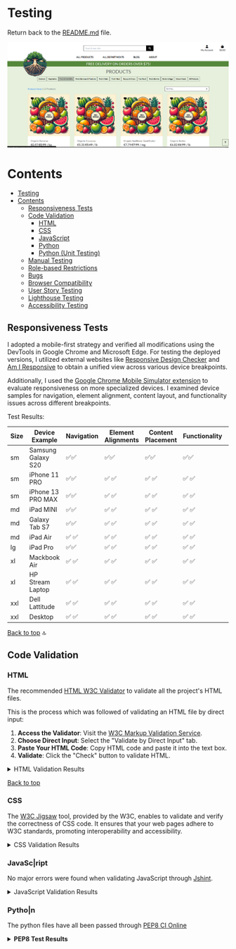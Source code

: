 # Testing

Return back to the [README.md](README.md) file.

![Main Image](docs/images/main.png)

# Contents

<!-- TOC -->

* [Testing](#testing)
* [Contents](#contents)
    * [Responsiveness Tests](#responsiveness-tests)
    * [Code Validation](#code-validation)
        * [HTML](#html)
        * [CSS](#css)
        * [JavaScript](#javascript)
        * [Python](#python)
        * [Python (Unit Testing)](#python-unit-testing)
    * [Manual Testing](#manual-testing)
    * [Role-based Restrictions](#role-based-restrictions)
    * [Bugs](#bugs)
    * [Browser Compatibility](#browser-compatibility)
    * [User Story Testing](#user-story-testing)
    * [Lighthouse Testing](#lighthouse-testing)
    * [Accessibility Testing](#accessibility-testing)

<!-- TOC -->

## Responsiveness Tests

I adopted a mobile-first strategy and verified all modifications using the DevTools in Google Chrome and Microsoft Edge.
For testing the deployed versions, I utilized external websites
like [Responsive Design Checker](https://responsivedesignchecker.com/)
and [Am I Responsive](https://ui.dev/amiresponsive) to obtain a unified view across various device breakpoints.

Additionally, I used
the [Google Chrome Mobile Simulator extension](https://chromewebstore.google.com/detail/mobile-simulator-responsi/ckejmhbmlajgoklhgbapkiccekfoccmk)
to evaluate responsiveness on more specialized
devices. I examined device samples for navigation, element alignment, content layout, and functionality issues across
different breakpoints.

Test Results:

| Size | Device Example     | Navigation            | Element Alignments    | Content Placement     | Functionality         | Notes |
|------|--------------------|-----------------------|-----------------------|-----------------------|-----------------------|-------|
| sm   | Samsung Galaxy S20 | ✅:white_check_mark:   | ✅:white_check_mark:   | ✅:white_check_mark:   | ✅:white_check_mark:   |       |
| sm   | iPhone 11 PRO      | ✅:white_check_mark:   | ✅ :white_check_mark:  | ✅  :white_check_mark: | ✅ :white_check_mark:  |       |
| sm   | iPhone 13 PRO MAX  | ✅:white_check_mark:   | ✅ :white_check_mark:  | ✅  :white_check_mark: | ✅ :white_check_mark:  |       |
| md   | iPad MINI          | ✅:white_check_mark:   | ✅ :white_check_mark:  | ✅ :white_check_mark:  | ✅  :white_check_mark: |       |
| md   | Galaxy Tab S7      | ✅:white_check_mark:   | ✅  :white_check_mark: | ✅ :white_check_mark:  | ✅ :white_check_mark:  |       |
| md   | iPad Air           | ✅ :white_check_mark:  | ✅ :white_check_mark:  | ✅  :white_check_mark: | ✅ :white_check_mark:  |       |
| lg   | iPad Pro           | ✅:white_check_mark:   | ✅  :white_check_mark: | ✅  :white_check_mark: | ✅ :white_check_mark:  |       |
| xl   | Mackbook Air       | ✅ :white_check_mark:  | ✅ :white_check_mark:  | ✅  :white_check_mark: | ✅  :white_check_mark: |       |
| xl   | HP Stream Laptop   | ✅ :white_check_mark:  | ✅ :white_check_mark:  | ✅  :white_check_mark: | ✅ :white_check_mark:  |       |
| xxl  | Dell Lattitude     | ✅  :white_check_mark: | ✅ :white_check_mark:  | ✅  :white_check_mark: | ✅  :white_check_mark: |       |
| xxl  | Desktop            | ✅  :white_check_mark: | ✅  :white_check_mark: | ✅  :white_check_mark: | ✅ :white_check_mark:  |       |

[Back to top](#contents) :top:

## Code Validation

### HTML

The recommended [HTML W3C Validator](https://validator.w3.org) to validate all the project's HTML files.

This is the process which was followed of validating an HTML file by direct input:

1. **Access the Validator**: Visit the [W3C Markup Validation Service](https://validator.w3.org/).
2. **Choose Direct Input**: Select the "Validate by Direct Input" tab.
3. **Paste Your HTML Code**: Copy HTML code and paste it into the text box.
4. **Validate**: Click the "Check" button to validate HTML.

<details>

<summary>HTML Validation Results</summary>

| File Name             | Pass | Notes | View Result                                                |
|-----------------------|------|-------|------------------------------------------------------------|
| index.html            | ⛔    |       | [Result](docs/test-img/header-1.png)                       |
| product-list.html     | ⛔    |       | [Result](docs/test-img/all-prod.png)                       |
| search-results.html   | ✅    |       | ![Result](/docs/test-img/search-results-htmlchecker.png)   |
| edit-product.html     |      |       | ![Result](/docs/test-img/edit-product-htmlchecker.png)     |       
| add-product.html      | ✅    |       | ![Result](/docs/test-img/add-product-htmlchecker.png)      |       
| admin-summary.html    | ✅    |       | ![Result](/docs/test-img/admin-summary-htmlchecker.png)    |       
| manage-author.html    | ✅    |       | ![Result](/docs/test-img/manage-author-htmlchecker.png)    |       
| manage-genre.html     | ✅    |       | ![Result](/docs/test-img/manage-genre-htmlchecker.png)     |       
| manage-coupon.html    |      |       | ![Result](/docs/test-img/manage-coupon-htmlchecker.png)    |
| manage-category.html  | ✅    |       | ![Result](/docs/test-img/manage-category-htmlchecker.png)  |       
| manage-orders.html    | ✅    |       | ![Result](/docs/test-img/manage-orders-htmlchecker.png)    |       
| dashboard.html        | ✅    |       | ![Result](/docs/test-img/dashboard-htmlchecker.png)        |       
| profile.html          | ✅    |       | ![Result](/docs/test-img/profile-htmlchecker.png)          |       
| my-orders.html        | ✅    |       | ![Result](/docs/test-img/user-orders-htmlchecker.png)      |       
| wishlist.html         | ✅    |       | ![Result](/docs/test-img/user-favourites-htmlchecker.png)  |       
| change-password.html  | ✅    |       | ![Result](/docs/test-img/change-password-htmlchecker.png)  |       
| delete-modal.html     | ✅    |       | ![Result](/docs/test-img/profile-delete-htmlchecker.png)   |       
| product-detail.html   | ✅    |       | ![Result](/docs/test-img/product-details-htmlchecker.png)  |       |
| about.html            | ✅    |       | ![Result](/docs/test-img/about-htmlchecker.png)            |       
| special-offers.html   | ✅    |       | ![Result](/docs/test-img/offers-htmlchecker.png)           |       
| signup.html           | ✅    |       | ![Result](/docs/test-img/sign-up-htmlchecker.png)          |       
| login.html            | ✅    |       | ![Result](/docs/test-img/login-htmlchecker.png)            |       
| logout.html           | ✅    |       | ![Result](/docs/test-img/logout-htmlchecker.png)           |       
| cart.html             | ✅    |       | ![Result](/docs/test-img/cart-htmlchecker.png)             |       
| checkout-success.html | ✅    |       | ![Result](/docs/test-img/success-htmlchecker.png)          |      
| checkout.html         | ✅    |       | ![Result](/docs/test-img/checkout-htmlchecker.png)         |       
| shipping-returns.html | ✅    |       | ![Result](/docs/test-img/shipping-returns-htmlchecker.png) |       
| privacy-policy.html   | ✅    |       | ![Result](/docs/test-img/privacy-policy-htmlchecker.png)   |       
| terms-of-service.html | ✅    |       | ![Result](/docs/test-img/terms-htmlchecker.png)            |       

</details>

[Back to top](#contents)

### CSS

The [W3C Jigsaw](https://jigsaw.w3.org/css-validator/) tool, provided by the W3C, enables to validate and verify the
correctness of CSS code. It ensures that your web pages adhere to W3C standards, promoting interoperability and
accessibility.

<details>

<summary>CSS Validation Results</summary>

</details>

### JavaSc|ript

No major errors were found when validating JavaScript through [Jshint](https://jshint.com/).


<details>

<summary>JavaScript Validation Results</summary>

</details>

### Pytho|n

The python files have all been passed through [PEP8 CI Online](https://pep8ci.herokuapp.com/)

<details><summary><b>PEP8 Test Results</b></summary>

| App Name  | File Name          | Pass | Notes | View Result                                                                                               |
|-----------|--------------------|------|-------|-----------------------------------------------------------------------------------------------------------|
| about     | views.py           | ✅    |       | <details><summary>Screenshot</summary>![Result](/docs/test-img/about-views-py.png)</details>              |
| about     | urls.py            | ✅    |       | <details><summary>Screenshot</summary>![Result](/docs/test-img/about-urls-py.png)</details>               |
| about     | models.py          | ✅    |       | <details><summary>Screenshot</summary>![Result](/docs/test-img/about-models-py.png)</details>             |
| about     | forms.py           | ✅    |       | <details><summary>Screenshot</summary>![Result](/docs/test-img/about-forms-py.png)</details>              |
| about     | admin.py           | ✅    |       | <details><summary>Screenshot</summary>![Result](/docs/test-img/about-admin-py.png)</details>              |
| about     | test_views.py      | ✅    |       | <details><summary>Screenshot</summary>![Result](/docs/test-img/about-test-viewers-py.png)</details>       |
| about     | test_forms.py      | ✅    |       | <details><summary>Screenshot</summary>![Result](/docs/test-img/about-test-forms-py.png)</details>         |
| app       | settings.py        | ✅    |       | <details><summary>Screenshot</summary>![Result](/docs/test-img/settings-py.png)</details>                 |
| app       | urls.py            | ✅    |       | <details><summary>Screenshot</summary>![Result](/docs/test-img/testing-urls-py-main-app.png)</details>    |
| app       | views.py           | ✅    |       | <details><summary>Screenshot</summary>![Result](/docs/test-img/views-py-main-app.png)</details>           |
| blog      | views.py           | ✅    |       | <details><summary>Screenshot</summary>![Result](/docs/test-img/blog-views-py.png)</details>               |
| blog      | urls.py            | ✅    |       | <details><summary>Screenshot</summary>![Result](/docs/test-img/blog-urls-py.png)</details>                |
| blog      | models.py          | ✅    |       | <details><summary>Screenshot</summary>![Result](/docs/test-img/blog-models-py.png)</details>              |
| blog      | forms.py           | ✅    |       | <details><summary>Screenshot</summary>![Result](/docs/test-img/blog-forms-py.png)</details>               |
| blog      | admin.py           | ✅    |       | <details><summary>Screenshot</summary>![Result](/docs/test-img/blog-admin-py.png)</details>               |
| blog      | test_views.py      | ✅    |       | <details><summary>Screenshot</summary>![Result](/docs/test-img/blog-test-views-py.png)</details>          |
| blog      | test_models.py     | ✅    |       | <details><summary>Screenshot</summary>![Result](/docs/test-img/blog-test-models-py.png)</details>         |
| cart      | views.py           | ✅    |       | <details><summary>Screenshot</summary>![Result](/docs/test-img/cart-views-py.png)</details>               |
| cart      | urls.py            | ✅    |       | <details><summary>Screenshot</summary>![Result](/docs/test-img/cart-urls-py.png)</details>                |
| cart      | contexts.py        | ✅    |       | <details><summary>Screenshot</summary>![Result](/docs/test-img/cart-context-py.png)</details>             |
| cart      | test_context.py    | ✅    |       | <details><summary>Screenshot</summary>![Result](/docs/test-img/cart-test-contest-py.png)</details>        |
| checkout  | webhooks.py        | ✅    |       | <details><summary>Screenshot</summary>![Result](/docs/test-img/checkout-webhooks-py.png)</details>        |
| checkout  | webhook_handler.py | ✅    |       | <details><summary>Screenshot</summary>![Result](/docs/test-img/checkout-webhook-handler-py.png)</details> |
| checkout  | views.py           | ✅    |       | <details><summary>Screenshot</summary>![Result](/docs/test-img/checkaout-views.png)</details>             |
| checkout  | urls.py            | ✅    |       | <details><summary>Screenshot</summary>![Result](/docs/test-img/checkout-urls-py.png)</details>            |
| checkout  | signals.py         | ✅    |       | <details><summary>Screenshot</summary>![Result](/docs/test-img/checkout-signals-py.png)</details>         |
| checkout  | models.py          | ✅    |       | <details><summary>Screenshot</summary>![Result](/docs/test-img/checkout-models-py.png)</details>          |
| checkout  | forms.py           | ✅    |       | <details><summary>Screenshot</summary>![Result](/docs/test-img/checkout-forms-py.png)</details>           |
| checkout  | admin.py           | ✅    |       | <details><summary>Screenshot</summary>![Result](/docs/test-img/checkout-admin-py.png)</details>           |
| checkout  | test_models.py     | ✅    |       | <details><summary>Screenshot</summary>![Result](/docs/test-img/checkout-test-models-py.png)</details>     |
| checkout  | test_forms.py      | ✅    |       | <details><summary>Screenshot</summary>![Result](/docs/test-img/checkout-test-forms-py.png)</details>      |
| favorites | views.py           | ✅    |       | <details><summary>Screenshot</summary>![Result](/docs/test-img/favorites-views-py.png)</details>          |
| favorites | urls.py            | ✅    |       | <details><summary>Screenshot</summary>![Result](/docs/test-img/favorites-urls-py.png)</details>           |
| favorites | models.py          | ✅    |       | <details><summary>Screenshot</summary>![Result](/docs/test-img/favorites-models-py.png)</details>         |
| favorites | admin.py           | ✅    |       | <details><summary>Screenshot</summary>![Result](/docs/test-img/favorites-admin-py.png)</details>          |
| favorites | test_models.py     | ✅    |       | <details><summary>Screenshot</summary>![Result](/docs/test-img/favorites-test-models-py.png)</details>    |
| home      | views.py           | ✅    |       | <details><summary>Screenshot</summary>![Result](/docs/test-img/home-views-py.png)</details>               |
| home      | urls.py            | ✅    |       | <details><summary>Screenshot</summary>![Result](/docs/test-img/home-urls-py.png)</details>                |
| products  | widgets.py         | ✅    |       | <details><summary>Screenshot</summary>![Result](/docs/test-img/products-widgets-py.png)</details>         |
| products  | views.py           | ✅    |       | <details><summary>Screenshot</summary>![Result](/docs/test-img/products-views-py.png)</details>           |
| products  | urls.py            | ✅    |       | <details><summary>Screenshot</summary>![Result](/docs/test-img/products-urls-py.png)</details>            |
| products  | models.py          | ✅    |       | <details><summary>Screenshot</summary>![Result](/docs/test-img/products-models-py.png)</details>          |
| products  | forms.py           | ✅    |       | <details><summary>Screenshot</summary>![Result](/docs/test-img/products-forms-py.png)</details>           |
| products  | admin.py           | ✅    |       | <details><summary>Screenshot</summary>![Result](/docs/test-img/products-admin-py.png)</details>           |
| products  | test_views.py      | ✅    |       | <details><summary>Screenshot</summary>![Result](/docs/test-img/products-test-views-py.png)</details>      |
| products  | test_models.py     | ✅    |       | <details><summary>Screenshot</summary>![Result](/docs/test-img/productstest-models-py.png)</details>      |
| products  | test_forms.py      | ✅    |       | <details><summary>Screenshot</summary>![Result](/docs/test-img/products-test-forms-py.png)</details>      |
| profiles  | views.py           | ✅    |       | <details><summary>Screenshot</summary>![Result](/docs/test-img/profiles-views-py.png)</details>           |
| profiles  | urls.py            | ✅    |       | <details><summary>Screenshot</summary>![Result](/docs/test-img/profiles-urls-py.png)</details>            |
| profiles  | models.py          | ✅    |       | <details><summary>Screenshot</summary>![Result](/docs/test-img/profiles-models-py.png)</details>          |
| profiles  | forms.py           | ✅    |       | <details><summary>Screenshot</summary>![Result](/docs/test-img/profiles-forms-py.png)</details>           |
| profiles  | test_forms.py      | ✅    |       | <details><summary>Screenshot</summary>![Result](/docs/test-img/profiles-test-forms.png)</details>         |
| main      | custom_storages.py | ✅    |       | <details><summary>Screenshot</summary>![Result](/docs/test-img/main-custom-storages.png)</details>        |

</><br/>

[Back to top](#contents)

### Python (Unit Testing)

Python's `unittest` framework offers a robust and flexible testing solution.
Ideally, every part of the project should be put through the robust automated testing. Due to time constraints I have
conentrated automated tests concentrated on CRUD related functionality views, models and forms.

The automated tests highlighted a redundant view and html file naming issue. Although these issues did not affect the
functionality of the application, the quality and maintainability of the code are equally important.

![Unittest]()

[Back to top](#contents)

## Manual Testing

In addition to using `unittest`, extensive manual testing was performed on the application. Each feature was verified
against success criteria. Where applicable, negative testing was conducted by providing invalid or unexpected inputs to
assess the application's robustness in handling errors and exceptions.

<details>
<summary>Manual Testing Results</summary>

</details>

[Back to top](#contents)

## Role-based Restrictions

[Back to top](#contents)

## Bugs

[Back to top](#contents)

## Browser Compatibility

The deployed project was tested on the most popular browsers for compatibility issues.
No major issues identified.

<table>
    <thead>    
        <tr> 
            <th rowspan="2">Page</th> 
            <th colspan="5">Mobile</th> 
            <th colspan="5">Tablet</th> 
            <th colspan="5">Desktop</th> 
            <th rowspan="2">Note</th> 
        </tr>
        <tr> 
            <th>Edge</th>
            <th>Firefox</th>
            <th>Chrome</th>
            <th>Opera</th>
            <th>Safari</th>
            <th>Edge</th>
            <th>Firefox</th>
            <th>Chrome</th>
            <th>Opera</th>
            <th>Safari</th>
            <th>Edge</th>
            <th>Firefox</th>
            <th>Chrome</th>
            <th>Opera</th>
            <th>Safari</th>
        </tr>
    </thead>
    <tbody>    
        <tr>
            <td>Home</td>
            <td>✓</td> 
            <td>✓</td> 
            <td>✓</td> 
            <td>✓</td> 
            <td>✗</td> 
            <td>✓</td> 
            <td>✓</td> 
            <td>✓</td> 
            <td>✓</td> 
            <td>✗</td>
            <td>✓</td> 
            <td>✓</td> 
            <td>✓</td> 
            <td>✓</td> 
            <td>✗</td> 
            <td>Test issue on Safari</td>
        </tr>
        <tr>
            <td>Contact</td>
            <td>✓</td> 
            <td>✓</td> 
            <td>✓</td> 
            <td>✗</td> 
            <td>✓</td> 
            <td>✓</td> 
            <td>✓</td> 
            <td>✓</td> 
            <td>✗</td> 
            <td>✓</td>
            <td>✓</td> 
            <td>✓</td> 
            <td>✗</td> 
            <td>✓</td> 
            <td>✓</td> 
            <td>Issue on Opera in Tablet</td>
        </tr>
    </tbody>
</table>

[Browser Testing Results]()

## User Story Testing

## Lighthouse Testing

<details>

<summary>Lighthouse Test Results</summary>

</details>

[Back to top](#contents)

## Accessibility Testing

Accessibility scores were high on Lighthouse, however I retested the page.
[WAVE](https://wave.webaim.org/) online tool was used to check terminal color contrast. All tests were passed.

While building the application, the general principles of accessibility were adhered to:

- Using clear instructions
- Validating inputs before moving on to the next step
- Testing the page to make sure it does not affect performance from user input
- Using ARIA labels

[Back to top](#contents)

